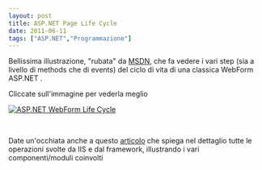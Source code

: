 ```yaml
---
layout: post
title: ASP.NET Page Life Cycle
date: 2011-06-11
tags: ["ASP.NET","Programmazione"]
---
```


Bellissima illustrazione, "rubata" da [MSDN](http://msdn.microsoft.com/en-us/library/ms178472.aspx), che fa vedere i vari step (sia a livello di methods che di events) del ciclo di vita di una classica WebForm ASP.NET .

Cliccate sull'immagine per vederla meglio

[![ASP.NET WebForm Life Cycle](/images/2011/ic3864731.png "ASP.NET WebForm Life Cycle")](ic3864731.png)

&nbsp;

Date un'occhiata anche a questo [articolo](http://www.codeproject.com/KB/aspnet/ASPDOTNETPageLifecycle.aspx) che spiega nel dettaglio tutte le operazioni svolte da IIS e dal framework, illustrando i vari componenti/moduli coinvolti